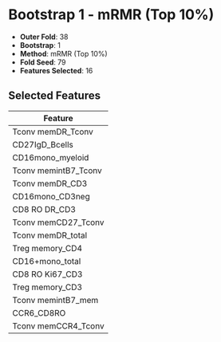 # Bootstrap 1 - mRMR (Top 10%)

- **Outer Fold**: 38
- **Bootstrap**: 1
- **Method**: mRMR (Top 10%)
- **Fold Seed**: 79
- **Features Selected**: 16

## Selected Features

| Feature |
|---------|
| Tconv memDR_Tconv |
| CD27IgD_Bcells |
| CD16mono_myeloid |
| Tconv memintB7_Tconv |
| Tconv memDR_CD3 |
| CD16mono_CD3neg |
| CD8 RO DR_CD3 |
| Tconv memCD27_Tconv |
| Tconv memDR_total |
| Treg memory_CD4 |
| CD16+mono_total |
| CD8  RO Ki67_CD3 |
| Treg memory_CD3 |
| Tconv memintB7_mem |
| CCR6_CD8RO |
| Tconv memCCR4_Tconv |
